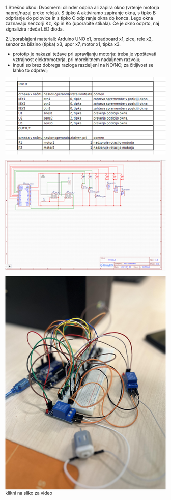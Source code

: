 1.Strešno okno: Dvosmerni cilinder odpira ali zapira okno (vrtenje motorja naprej/nazaj preko releja). S tipko A aktiviramo zapiranje okna, s tipko B odprianje do polovice in s tipko C odpiranje okna do konca. Lego okna zaznavajo senzorji Kz, Kp in Ko (uporabite stikala). Če je okno odprto, naj signalizira rdeča LED dioda. 

2.Uporablajeni materiali:
Arduino UNO x1,
breadboard x1,
zice,
rele x2,
senzor za blizino (tipka) x3,
upor x7,
motor x1,
tipka x3.

- prototip je nakazal težave pri upravljanju motorja: treba je vpoštevati vztrajnost elektromotorja, pri morebitnem nadaljnem razvoju;
- inputi so brez dobrega razloga razdeljeni na NO/NC; za čitljivost se lahko to odpravi;

![Alt text](shema.png?raw=true "Title")

![Alt text](vezalna_shema.png?raw=true "Title")

[![IWatch the video](vezje.jpg?raw=true)](video.MOV?raw=true)
klikni na sliko za video
